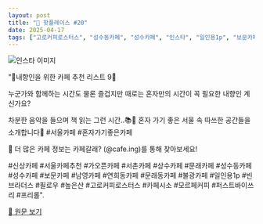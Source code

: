 ```yaml
---
layout: post
title: "📍 핫플레이스 #20"
date: 2025-04-17
tags: ["고로커피로스터스", "성수동카페", "성수카페", "인스타", "일인용1p", "보문카페", "퍼스트바이쓰리", "신상카페", "프리롤", "혼자가기좋은카페", "빈브라더스", "필로우", "높은산", "문래동카페", "서울카페추천", "연희동카페", "모르페커피", "문래카페", "서울카페", "남영카페", "상수카페", "카페", "불광카페", "서촌카페", "서울", "가오픈카페", "카페시소"]
---
```


![인스타 이미지](https://scontent-ssn1-1.cdninstagram.com/v/t51.75761-15/476304419_18389849734107001_3809303259038147473_n.jpg?stp=c288.0.864.864a_dst-jpg_e35_s640x640_tt6&_nc_cat=110&ccb=1-7&_nc_sid=18de74&_nc_ohc=yP7n6c7IKBYQ7kNvwHf_SpI&_nc_oc=Adkn1Lerh29mfujm0Gf2ie-3AoWAcwx5hYnHIuH1TSEvUk_atYjGKGhwnya3OHs594I&_nc_zt=23&_nc_ht=scontent-ssn1-1.cdninstagram.com&_nc_gid=mD73lBhWuyebEs95Zm0ilA&oh=00_AfH27jSahX2gDxVPQFeoIRLfMtQdiI_IKBzOYIMOto_zRQ&oe=6805C82F)

"📍내향인을 위한 카페 추천 리스트 9📝

누군가와 함께하는 시간도 물론 즐겁지만
때로는 혼자만의 시간이 꼭 필요한 내향인 계신가요?

차분한 음악을 들으며 책 읽는 그런 시간..📚🫧
혼자 가기 좋은 서울 속 따쓰한 공간들을 소개합니다💌
#서울카페 #혼자가기좋은카페

🔔 더 많은 카페 정보는 카페갈래? (@cafe.ing)를 통해 찾아보세요!

#신상카페 #서울카페추천 #가오픈카페 #서촌카페 #상수카페 #문래카페 #성수동카페 #성수카페 #보문카페 #남영카페 #연희동카페 #문래동카페 #불광카페 #일인용1p #빈브라더스 #필로우 #높은산 #고로커피로스터스 #카페시소 #모르페커피 #퍼스트바이쓰리 #프리롤".

[🔗 원문 보기](https://www.instagram.com/p/DFoso3-vv0A/)
